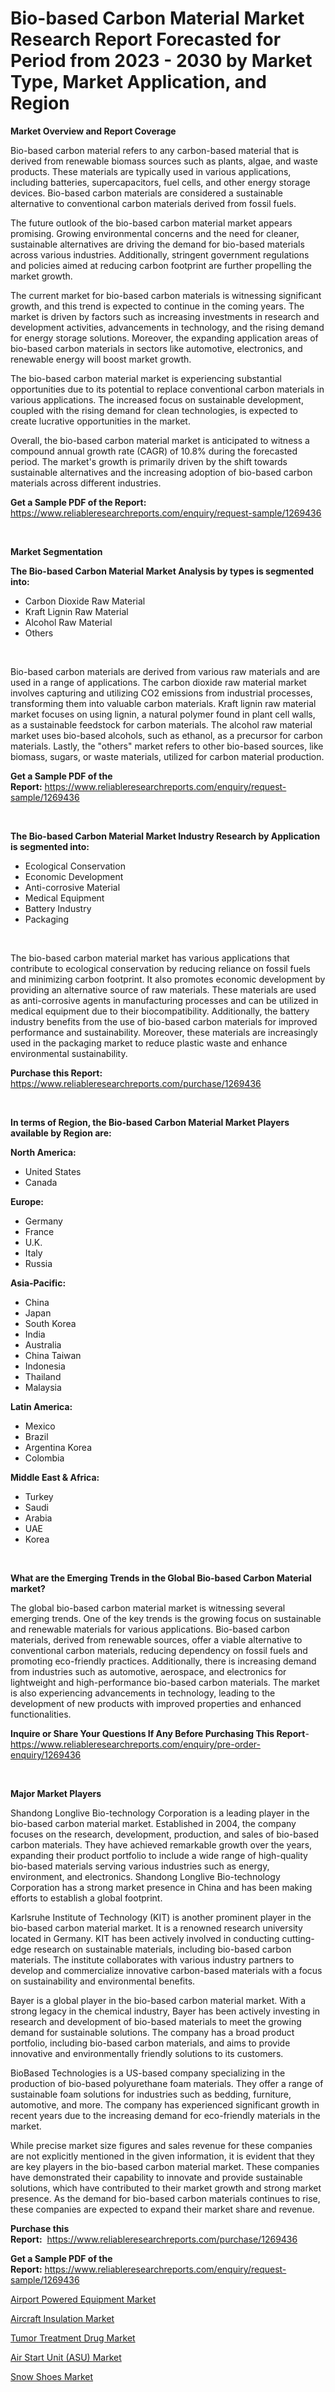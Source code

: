 <p><h1>Bio-based Carbon Material Market Research Report Forecasted for Period from 2023 -  2030 by Market Type, Market Application, and Region</h1></p><p><strong>Market Overview and Report Coverage</strong></p>
<p><p>Bio-based carbon material refers to any carbon-based material that is derived from renewable biomass sources such as plants, algae, and waste products. These materials are typically used in various applications, including batteries, supercapacitors, fuel cells, and other energy storage devices. Bio-based carbon materials are considered a sustainable alternative to conventional carbon materials derived from fossil fuels.</p><p>The future outlook of the bio-based carbon material market appears promising. Growing environmental concerns and the need for cleaner, sustainable alternatives are driving the demand for bio-based materials across various industries. Additionally, stringent government regulations and policies aimed at reducing carbon footprint are further propelling the market growth.</p><p>The current market for bio-based carbon materials is witnessing significant growth, and this trend is expected to continue in the coming years. The market is driven by factors such as increasing investments in research and development activities, advancements in technology, and the rising demand for energy storage solutions. Moreover, the expanding application areas of bio-based carbon materials in sectors like automotive, electronics, and renewable energy will boost market growth.</p><p>The bio-based carbon material market is experiencing substantial opportunities due to its potential to replace conventional carbon materials in various applications. The increased focus on sustainable development, coupled with the rising demand for clean technologies, is expected to create lucrative opportunities in the market.</p><p>Overall, the bio-based carbon material market is anticipated to witness a compound annual growth rate (CAGR) of 10.8% during the forecasted period. The market's growth is primarily driven by the shift towards sustainable alternatives and the increasing adoption of bio-based carbon materials across different industries.</p></p>
<p><strong>Get a Sample PDF of the Report:</strong> <a href="https://www.reliableresearchreports.com/enquiry/request-sample/1269436">https://www.reliableresearchreports.com/enquiry/request-sample/1269436</a></p>
<p>&nbsp;</p>
<p><strong>Market Segmentation</strong></p>
<p><strong>The Bio-based Carbon Material Market Analysis by types is segmented into:</strong></p>
<p><ul><li>Carbon Dioxide Raw Material</li><li>Kraft Lignin Raw Material</li><li>Alcohol Raw Material</li><li>Others</li></ul></p>
<p>&nbsp;</p>
<p><p>Bio-based carbon materials are derived from various raw materials and are used in a range of applications. The carbon dioxide raw material market involves capturing and utilizing CO2 emissions from industrial processes, transforming them into valuable carbon materials. Kraft lignin raw material market focuses on using lignin, a natural polymer found in plant cell walls, as a sustainable feedstock for carbon materials. The alcohol raw material market uses bio-based alcohols, such as ethanol, as a precursor for carbon materials. Lastly, the "others" market refers to other bio-based sources, like biomass, sugars, or waste materials, utilized for carbon material production.</p></p>
<p><strong>Get a Sample PDF of the Report:</strong>&nbsp;<a href="https://www.reliableresearchreports.com/enquiry/request-sample/1269436">https://www.reliableresearchreports.com/enquiry/request-sample/1269436</a></p>
<p>&nbsp;</p>
<p><strong>The Bio-based Carbon Material Market Industry Research by Application is segmented into:</strong></p>
<p><ul><li>Ecological Conservation</li><li>Economic Development</li><li>Anti-corrosive Material</li><li>Medical Equipment</li><li>Battery Industry</li><li>Packaging</li></ul></p>
<p>&nbsp;</p>
<p><p>The bio-based carbon material market has various applications that contribute to ecological conservation by reducing reliance on fossil fuels and minimizing carbon footprint. It also promotes economic development by providing an alternative source of raw materials. These materials are used as anti-corrosive agents in manufacturing processes and can be utilized in medical equipment due to their biocompatibility. Additionally, the battery industry benefits from the use of bio-based carbon materials for improved performance and sustainability. Moreover, these materials are increasingly used in the packaging market to reduce plastic waste and enhance environmental sustainability.</p></p>
<p><strong>Purchase this Report:</strong>&nbsp; <a href="https://www.reliableresearchreports.com/purchase/1269436">https://www.reliableresearchreports.com/purchase/1269436</a></p>
<p>&nbsp;</p>
<p><strong>In terms of Region, the Bio-based Carbon Material Market Players available by Region are:</strong></p>
<p>
    <p> <strong> North America: </strong>
        <ul>
            <li>United States</li>
            <li>Canada</li>
        </ul>
        </p> 
    <p> <strong> Europe: </strong>
        <ul>
            <li>Germany</li>
            <li>France</li>
            <li>U.K.</li>
            <li>Italy</li>
            <li>Russia</li>
        </ul>
        </p> 
    <p> <strong> Asia-Pacific: </strong>
        <ul>
            <li>China</li>
            <li>Japan</li>
            <li>South Korea</li>
            <li>India</li>
            <li>Australia</li>
            <li>China Taiwan</li>
            <li>Indonesia</li>
            <li>Thailand</li>
            <li>Malaysia</li>
        </ul>
        </p> 
    <p> <strong> Latin America: </strong>
        <ul>
            <li>Mexico</li>
            <li>Brazil</li>
            <li>Argentina Korea</li>
            <li>Colombia</li>
        </ul>
        </p> 
    <p> <strong> Middle East & Africa: </strong>
        <ul>
            <li>Turkey</li>
            <li>Saudi</li>
            <li>Arabia</li>
            <li>UAE</li>
            <li>Korea</li>
        </ul>
    </p>
    </p>
<p>&nbsp;</p>
<p><strong>What are the Emerging Trends in the Global Bio-based Carbon Material market?</strong></p>
<p><p>The global bio-based carbon material market is witnessing several emerging trends. One of the key trends is the growing focus on sustainable and renewable materials for various applications. Bio-based carbon materials, derived from renewable sources, offer a viable alternative to conventional carbon materials, reducing dependency on fossil fuels and promoting eco-friendly practices. Additionally, there is increasing demand from industries such as automotive, aerospace, and electronics for lightweight and high-performance bio-based carbon materials. The market is also experiencing advancements in technology, leading to the development of new products with improved properties and enhanced functionalities.</p></p>
<p><strong>Inquire or Share Your Questions If Any Before Purchasing This Report</strong>- <a href="https://www.reliableresearchreports.com/enquiry/pre-order-enquiry/1269436">https://www.reliableresearchreports.com/enquiry/pre-order-enquiry/1269436</a></p>
<p>&nbsp;</p>
<p><strong>Major Market Players</strong></p>
<p><p>Shandong Longlive Bio-technology Corporation is a leading player in the bio-based carbon material market. Established in 2004, the company focuses on the research, development, production, and sales of bio-based carbon materials. They have achieved remarkable growth over the years, expanding their product portfolio to include a wide range of high-quality bio-based materials serving various industries such as energy, environment, and electronics. Shandong Longlive Bio-technology Corporation has a strong market presence in China and has been making efforts to establish a global footprint.</p><p>Karlsruhe Institute of Technology (KIT) is another prominent player in the bio-based carbon material market. It is a renowned research university located in Germany. KIT has been actively involved in conducting cutting-edge research on sustainable materials, including bio-based carbon materials. The institute collaborates with various industry partners to develop and commercialize innovative carbon-based materials with a focus on sustainability and environmental benefits.</p><p>Bayer is a global player in the bio-based carbon material market. With a strong legacy in the chemical industry, Bayer has been actively investing in research and development of bio-based materials to meet the growing demand for sustainable solutions. The company has a broad product portfolio, including bio-based carbon materials, and aims to provide innovative and environmentally friendly solutions to its customers.</p><p>BioBased Technologies is a US-based company specializing in the production of bio-based polyurethane foam materials. They offer a range of sustainable foam solutions for industries such as bedding, furniture, automotive, and more. The company has experienced significant growth in recent years due to the increasing demand for eco-friendly materials in the market.</p><p>While precise market size figures and sales revenue for these companies are not explicitly mentioned in the given information, it is evident that they are key players in the bio-based carbon material market. These companies have demonstrated their capability to innovate and provide sustainable solutions, which have contributed to their market growth and strong market presence. As the demand for bio-based carbon materials continues to rise, these companies are expected to expand their market share and revenue.</p></p>
<p><strong>Purchase this Report:</strong>&nbsp;&nbsp;<a href="https://www.reliableresearchreports.com/purchase/1269436">https://www.reliableresearchreports.com/purchase/1269436</a></p>
<p></p>
<p><strong>Get a Sample PDF of the Report:</strong>&nbsp;<a href="https://www.reliableresearchreports.com/enquiry/request-sample/1269436">https://www.reliableresearchreports.com/enquiry/request-sample/1269436</a></p>
<p><p><a href="https://www.linkedin.com/pulse/airport-powered-equipment-market-share-amp-new-trends-analysis-zzcle/">Airport Powered Equipment Market</a></p><p><a href="https://medium.com/@christopherbennett19/aircraft-insulation-market-the-key-to-successful-business-strategy-forecast-till-2030-e7bd9e51c88b">Aircraft Insulation Market</a></p><p><a href="https://github.com/gshchiplitsov/Market-Research-Report-List-1/blob/main/tumor-treatment-drug-market.md">Tumor Treatment Drug Market</a></p><p><a href="https://www.linkedin.com/pulse/air-start-unit-asu-market-insights-players-forecast-till-2030-dsale/">Air Start Unit (ASU) Market</a></p><p><a href="https://medium.com/@subhamgillrp23/snow-shoes-market-size-growth-forecast-2023-2030-8ff2cde8e1d7">Snow Shoes Market</a></p></p>